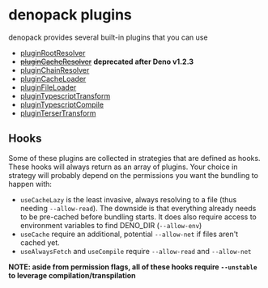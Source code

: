 # denopack plugins

denopack provides several built-in plugins that you can use

- [pluginRootResolver](./pluginRootResolver)
- ~~[pluginCacheResolver](./pluginCacheResolver)~~ **deprecated after Deno v1.2.3**
- [pluginChainResolver](./pluginChainResolver)
- [pluginCacheLoader](./pluginCacheResolver)
- [pluginFileLoader](./pluginFileLoader)
- [pluginTypescriptTransform](./pluginTypescriptTransform)
- [pluginTypescriptCompile](./pluginTypescriptCompile)
- [pluginTerserTransform](./pluginTerserTransform)

## Hooks

Some of these plugins are collected in strategies that are defined as hooks. These hooks will always return as an array of plugins. Your choice in strategy will probably depend on the permissions you want the bundling to happen with:

- `useCacheLazy` is the least invasive, always resolving to a file (thus needing `--allow-read`). The downside is that everything already needs to be pre-cached before bundling starts. It does also require access to environment variables to find DENO_DIR (`--allow-env`)
- `useCache` require an additional, potential `--allow-net` if files aren't cached yet.
- `useAlwaysFetch` and `useCompile` require `--allow-read` and `--allow-net`

**NOTE: aside from permission flags, all of these hooks require `--unstable` to leverage compilation/transpilation**
